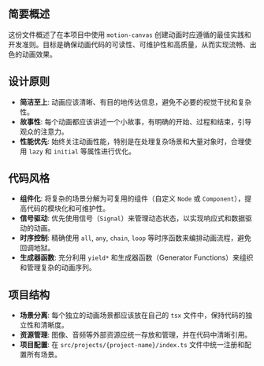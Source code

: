 ## 简要概述
这份文件概述了在本项目中使用 `motion-canvas` 创建动画时应遵循的最佳实践和开发准则。目标是确保动画代码的可读性、可维护性和高质量，从而实现流畅、出色的动画效果。

## 设计原则
- **简洁至上**: 动画应该清晰、有目的地传达信息，避免不必要的视觉干扰和复杂性。
- **故事性**: 每个动画都应该讲述一个小故事，有明确的开始、过程和结束，引导观众的注意力。
- **性能优先**: 始终关注动画性能，特别是在处理复杂场景和大量对象时，合理使用 `lazy` 和 `initial` 等属性进行优化。

## 代码风格
- **组件化**: 将复杂的场景分解为可复用的组件（自定义 `Node` 或 `Component`），提高代码的模块化和可维护性。
- **信号驱动**: 优先使用信号（`Signal`）来管理动态状态，以实现响应式和数据驱动的动画。
- **时序控制**: 精确使用 `all`, `any`, `chain`, `loop` 等时序函数来编排动画流程，避免回调地狱。
- **生成器函数**: 充分利用 `yield*` 和生成器函数（Generator Functions）来组织和管理复杂的动画序列。

## 项目结构
- **场景分离**: 每个独立的动画场景都应该放在自己的 `tsx` 文件中，保持代码的独立性和清晰度。
- **资源管理**: 图像、音频等外部资源应统一存放和管理，并在代码中清晰引用。
- **项目配置**: 在 `src/projects/{project-name}/index.ts` 文件中统一注册和配置所有场景。
